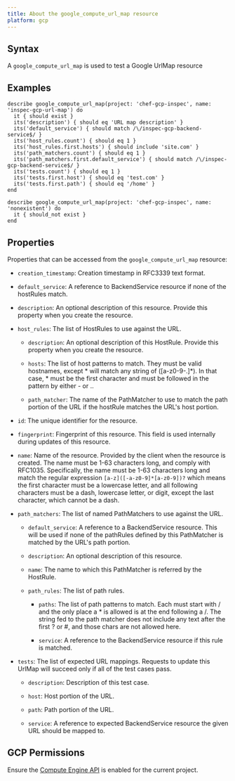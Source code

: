 ```yaml
---
title: About the google_compute_url_map resource
platform: gcp
---
```


## Syntax
A `google_compute_url_map` is used to test a Google UrlMap resource

## Examples
```
describe google_compute_url_map(project: 'chef-gcp-inspec', name: 'inspec-gcp-url-map') do
  it { should exist }
  its('description') { should eq 'URL map description' }
  its('default_service') { should match /\/inspec-gcp-backend-service$/ }
  its('host_rules.count') { should eq 1 }
  its('host_rules.first.hosts') { should include 'site.com' }
  its('path_matchers.count') { should eq 1 }
  its('path_matchers.first.default_service') { should match /\/inspec-gcp-backend-service$/ }
  its('tests.count') { should eq 1 }
  its('tests.first.host') { should eq 'test.com' }
  its('tests.first.path') { should eq '/home' }
end

describe google_compute_url_map(project: 'chef-gcp-inspec', name: 'nonexistent') do
  it { should_not exist }
end
```

## Properties
Properties that can be accessed from the `google_compute_url_map` resource:

  * `creation_timestamp`: Creation timestamp in RFC3339 text format.

  * `default_service`: A reference to BackendService resource if none of the hostRules match.

  * `description`: An optional description of this resource. Provide this property when you create the resource.

  * `host_rules`: The list of HostRules to use against the URL.

    * `description`: An optional description of this HostRule. Provide this property when you create the resource.

    * `hosts`: The list of host patterns to match. They must be valid hostnames, except * will match any string of ([a-z0-9-.]*). In that case, * must be the first character and must be followed in the pattern by either - or ..

    * `path_matcher`: The name of the PathMatcher to use to match the path portion of the URL if the hostRule matches the URL's host portion.

  * `id`: The unique identifier for the resource.

  * `fingerprint`: Fingerprint of this resource. This field is used internally during updates of this resource.

  * `name`: Name of the resource. Provided by the client when the resource is created. The name must be 1-63 characters long, and comply with RFC1035. Specifically, the name must be 1-63 characters long and match the regular expression `[a-z]([-a-z0-9]*[a-z0-9])?` which means the first character must be a lowercase letter, and all following characters must be a dash, lowercase letter, or digit, except the last character, which cannot be a dash.

  * `path_matchers`: The list of named PathMatchers to use against the URL.

    * `default_service`: A reference to a BackendService resource. This will be used if none of the pathRules defined by this PathMatcher is matched by the URL's path portion.

    * `description`: An optional description of this resource.

    * `name`: The name to which this PathMatcher is referred by the HostRule.

    * `path_rules`: The list of path rules.

        * `paths`: The list of path patterns to match. Each must start with / and the only place a * is allowed is at the end following a /. The string fed to the path matcher does not include any text after the first ? or #, and those chars are not allowed here.

        * `service`: A reference to the BackendService resource if this rule is matched.

  * `tests`: The list of expected URL mappings. Requests to update this UrlMap will succeed only if all of the test cases pass.

    * `description`: Description of this test case.

    * `host`: Host portion of the URL.

    * `path`: Path portion of the URL.

    * `service`: A reference to expected BackendService resource the given URL should be mapped to.



## GCP Permissions

Ensure the [Compute Engine API](https://console.cloud.google.com/apis/library/compute.googleapis.com/) is enabled for the current project.
